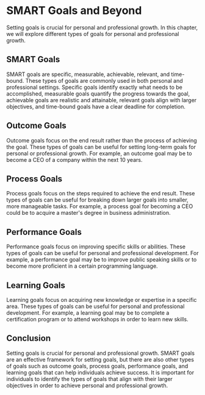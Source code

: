 SMART Goals and Beyond
======================================================================================

Setting goals is crucial for personal and professional growth. In this chapter, we will explore different types of goals for personal and professional growth.

SMART Goals
-----------

SMART goals are specific, measurable, achievable, relevant, and time-bound. These types of goals are commonly used in both personal and professional settings. Specific goals identify exactly what needs to be accomplished, measurable goals quantify the progress towards the goal, achievable goals are realistic and attainable, relevant goals align with larger objectives, and time-bound goals have a clear deadline for completion.

Outcome Goals
-------------

Outcome goals focus on the end result rather than the process of achieving the goal. These types of goals can be useful for setting long-term goals for personal or professional growth. For example, an outcome goal may be to become a CEO of a company within the next 10 years.

Process Goals
-------------

Process goals focus on the steps required to achieve the end result. These types of goals can be useful for breaking down larger goals into smaller, more manageable tasks. For example, a process goal for becoming a CEO could be to acquire a master's degree in business administration.

Performance Goals
-----------------

Performance goals focus on improving specific skills or abilities. These types of goals can be useful for personal and professional development. For example, a performance goal may be to improve public speaking skills or to become more proficient in a certain programming language.

Learning Goals
--------------

Learning goals focus on acquiring new knowledge or expertise in a specific area. These types of goals can be useful for personal and professional development. For example, a learning goal may be to complete a certification program or to attend workshops in order to learn new skills.

Conclusion
----------

Setting goals is crucial for personal and professional growth. SMART goals are an effective framework for setting goals, but there are also other types of goals such as outcome goals, process goals, performance goals, and learning goals that can help individuals achieve success. It is important for individuals to identify the types of goals that align with their larger objectives in order to achieve personal and professional growth.
